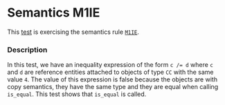 # Semantics M1IE

This [test](.) is exercising the semantics rule [`M1IE`](../Readme.md).

### Description

In this test, we have an inequality expression of the form `c /= d` where `c` and `d` are reference entities attached to objects of type `CC` with the same value `4`. The value of this expression is false because the objects are with copy semantics, they have the same type and they are equal when calling `is_equal`. This test shows that `is_equal` is called.
